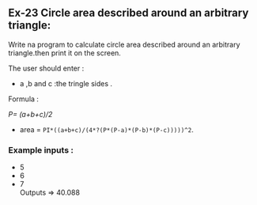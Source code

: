 ## Ex-23 Circle area described around an arbitrary triangle:   

Write na program to calculate circle area described around an arbitrary triangle.then print it on the screen.  

The user should enter : 
- a ,b and c :the tringle sides .

Formula : 

*P= (a+b+c)/2*  
- area = `PI*((a+b+c)/(4*?(P*(P-a)*(P-b)*(P-c)))))^2`.  

### Example inputs : 
- 5  
- 6  
- 7  
Outputs => 40.088